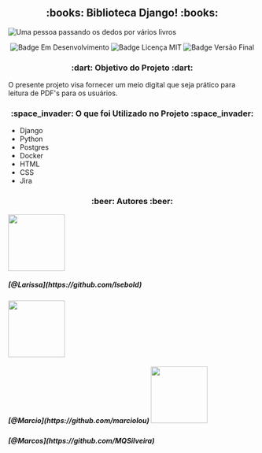 <h2 align="center"> :books: Biblioteca Django! :books: </h2>

![Uma pessoa passando os dedos por vários livros](https://gifs.eco.br/wp-content/uploads/2022/10/gifs-de-leitura-6.gif)

<p align="center">
<img src="https://img.shields.io/badge/Status-Em%20Desenvolvimento-brightgreen" alt="Badge Em Desenvolvimento"/>
<img src="https://img.shields.io/badge/Licen%C3%A7a-MIT-brightgreen" alt="Badge Licença MIT"/>
<img src="https://img.shields.io/badge/Vers%C3%A3o%20Final-Janeiro%2F23-blue" alt="Badge Versão Final"/>
</p>

<h3 align="center">:dart: Objetivo do Projeto :dart:</h3>

<p>O presente projeto visa fornecer um meio digital que seja prático para leitura de PDF's para os usuários.</p>

<h3 align="center">:space_invader: O que foi Utilizado no Projeto :space_invader:</h3>
<ul>
    <li>Django</li>
    <li>Python</li>
    <li>Postgres</li>
    <li>Docker</li>
    <li>HTML</li>
    <li>CSS</li>
    <li>Jira</li>
</ul>

<h3 align="center">:beer: Autores :beer:</h3>

<img src="https://scontent.ffln4-1.fna.fbcdn.net/v/t1.6435-9/65177100_2531930603525297_1687475406304706560_n.jpg?_nc_cat=105&ccb=1-7&_nc_sid=09cbfe&_nc_eui2=AeG_4kvPHSeUobdK6GBlhl5Fo8BsmyLb7lqjwGybItvuWpMf5N40AkiCEI70WQit9OwMwIwyLqwQ0mGpYKNAcwP4&_nc_ohc=O62P_qHuHtIAX-BXBNd&_nc_ht=scontent.ffln4-1.fna&oh=00_AfAcfumYPkBY7XbdLQ24OUnOnDxaeY7l35PT75FxkY2FUw&oe=63F15644" width=115/>
<h5>[@Larissa](https://github.com/lsebold)</h5>

<img src="https://scontent.ffln4-1.fna.fbcdn.net/v/t39.30808-6/287952833_5014317025333434_6162475166513083930_n.jpg?_nc_cat=102&ccb=1-7&_nc_sid=09cbfe&_nc_eui2=AeEsXQ_obIdFLQyV-a0eD3nFm84mY8bUy36bziZjxtTLfny0eSgkJji_uwpVihe3jBhd6GgRQf8e0ORLcytL-hVr&_nc_ohc=b0AF1C9kjXQAX_gbjzx&tn=Wvgybcya26uXoZA3&_nc_ht=scontent.ffln4-1.fna&oh=00_AfCB1WiQ5KRDBKp91J2t1LNlO6Ch_FlzgageLi_xqkdZDA&oe=63CE428A" width=115/>
<h5>[@Marcio](https://github.com/marciolou)

<img src="https://avatars.githubusercontent.com/u/113144009?v=4" width=115/>
<h5>[@Marcos](https://github.com/MQSilveira)</h5>